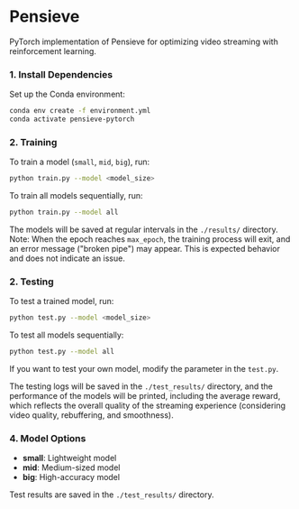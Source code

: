 # Pensieve
PyTorch implementation of Pensieve for optimizing video streaming with reinforcement learning.

### 1. Install Dependencies
Set up the Conda environment:
```bash
conda env create -f environment.yml
conda activate pensieve-pytorch
```


### 2. Training
To train a model (`small`, `mid`, `big`), run:
```bash
python train.py --model <model_size>
```
To train all models sequentially, run:
```bash
python train.py --model all
```
The models will be saved at regular intervals in the `./results/` directory.
Note: When the epoch reaches `max_epoch`, the training process will exit, and an error message ("broken pipe") may appear. This is expected behavior and does not indicate an issue.

### 2. Testing
To test a trained model, run:
```bash
python test.py --model <model_size>
```
To test all models sequentially:
```bash
python test.py --model all
```
If you want to test your own model, modify the parameter in the `test.py`.

The testing logs will be saved in the `./test_results/` directory, and the performance of the models will be printed, including the average reward, which reflects the overall quality of the streaming experience (considering video quality, rebuffering, and smoothness).

### 4. Model Options
- **small**: Lightweight model
- **mid**: Medium-sized model
- **big**: High-accuracy model

Test results are saved in the `./test_results/` directory.